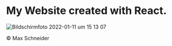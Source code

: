# My Website created with React.

![Bildschirmfoto 2022-01-11 um 15 13 07](https://user-images.githubusercontent.com/45995648/148957892-9e557711-53a7-4607-8b12-d31a75f3db6b.png)

© Max Schneider
